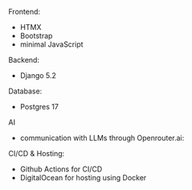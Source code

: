 Frontend:
- HTMX
- Bootstrap
- minimal JavaScript

Backend:
- Django 5.2

Database:
- Postgres 17

AI
- communication with LLMs through Openrouter.ai:

CI/CD & Hosting:
- Github Actions for CI/CD
- DigitalOcean for hosting using Docker
